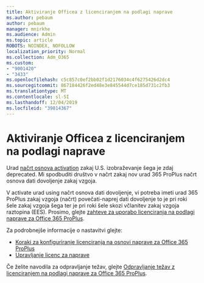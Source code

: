 ```yaml
---
title: Aktiviranje Officea z licenciranjem na podlagi naprave
ms.author: pebaum
author: pebaum
manager: mnirkhe
ms.audience: Admin
ms.topic: article
ROBOTS: NOINDEX, NOFOLLOW
localization_priority: Normal
ms.collection: Adm_O365
ms.custom:
- "9001420"
- "3433"
ms.openlocfilehash: c5c857c0ef2bb02f1d2176034c4f6275426d2dc4
ms.sourcegitcommit: 867184426f2ed48e3e845544d7ce185d731c2fb3
ms.translationtype: MT
ms.contentlocale: sl-SI
ms.lasthandoff: 12/04/2019
ms.locfileid: "39814367"
---
```

# <a name="activating-office-using-device-based-licensing"></a>Aktiviranje Officea z licenciranjem na podlagi naprave

Urad [načrt osnova activation](https://aka.ms/officedba) zakaj U.S. izobraževanje šega je zdaj deprecated. Mi spodbuditi društvo v načrt zakaj nov urad 365 ProPlus načrt osnova dati dovoljenje zakaj vzgoja.

V activate urad using načrt osnova dati dovoljenje, vi potreba imeti urad 365 ProPlus zakaj vzgoja (načrt) povečati-naprej dati dovoljenje to je pri roki šele zakaj vzgoja šega ter je pri roki šele skozi včlanitev zakaj vzgoja raztopina (EES). Prosimo, glejte [zahteve za uporabo licenciranja na podlagi naprave za Office 365 ProPlus](https://docs.microsoft.com/deployoffice/device-based-licensing#requirements-for-using-device-based-licensing-for-office-365-proplus).

Za podrobnejše informacije o nastavitvi glejte:
- [Koraki za konfiguriranje licenciranja na osnovi naprave za Office 365 ProPlus](https://docs.microsoft.com/deployoffice/device-based-licensing#steps-to-configure-device-based-licensing-for-office-365-proplus)
- [Upravljanje licenc za naprave](https://docs.microsoft.com/Office365/Admin/misc/manage-licenses-for-devices)

Če želite navodila za odpravljanje težav, glejte [Odpravljanje težav z licenciranjem na podlagi naprave za Office 365 ProPlus](https://docs.microsoft.com/deployoffice/device-based-licensing#troubleshoot-device-based-licensing-for-office-365-proplus).